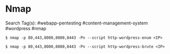 # Nmap

Search Tag(s): #webapp-pentesting #content-management-system #wordpress #nmap

```
$ nmap -p 80,443,8000,8080,8443 -Pn --script http-wordpress-enum <IP>

$ nmap -p 80,443,8000,8080,8443 -Pn --script http-wordpress-brute <IP>
```